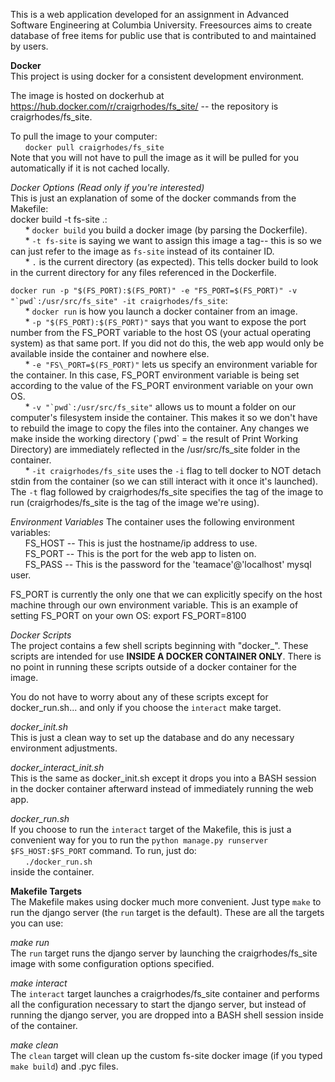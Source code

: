 This is a web application developed for an assignment in Advanced Software Engineering at Columbia University.
Freesources aims to create database of free items for public use that is contributed to and maintained by users.

**Docker**  
This project is using docker for a consistent development environment.

The image is hosted on dockerhub at https://hub.docker.com/r/craigrhodes/fs_site/ -- the repository is craigrhodes/fs_site.

To pull the image to your computer:  
&nbsp;&nbsp;&nbsp;&nbsp;&nbsp;&nbsp;`docker pull craigrhodes/fs_site`  
Note that you will not have to pull the image as it will be pulled for you automatically if it is not cached locally.  

*Docker Options (Read only if you're interested)*  
This is just an explanation of some of the docker commands from the Makefile:  
docker build -t fs-site .:  
&nbsp;&nbsp;&nbsp;&nbsp;&nbsp;&nbsp;* `docker build` you build a docker image (by parsing the Dockerfile).  
&nbsp;&nbsp;&nbsp;&nbsp;&nbsp;&nbsp;* `-t fs-site` is saying we want to assign this image a tag-- this is so we can just refer to the image as `fs-site` instead of its container ID.  
&nbsp;&nbsp;&nbsp;&nbsp;&nbsp;&nbsp;* `.` is the current directory (as expected). This tells docker build to look in the current directory for any files referenced in the Dockerfile.

``docker run -p "$(FS_PORT):$(FS_PORT)" -e "FS_PORT=$(FS_PORT)" -v "`pwd`:/usr/src/fs_site" -it craigrhodes/fs_site``:   
&nbsp;&nbsp;&nbsp;&nbsp;&nbsp;&nbsp;* `docker run` is how you launch a docker container from an image.  
&nbsp;&nbsp;&nbsp;&nbsp;&nbsp;&nbsp;* `-p "$(FS_PORT):$(FS_PORT)"` says that you want to expose the port number from the FS\_PORT variable to the host OS (your actual operating system) as that same port. If you did not do this, the web app would only be available inside the container and nowhere else.  
&nbsp;&nbsp;&nbsp;&nbsp;&nbsp;&nbsp;* `-e "FS\_PORT=$(FS_PORT)"` lets us specify an environment variable for the container. In this case, FS\_PORT environment variable is being set according to the value of the FS\_PORT environment variable on your own OS.  
&nbsp;&nbsp;&nbsp;&nbsp;&nbsp;&nbsp;* ``-v "`pwd`:/usr/src/fs_site"`` allows us to mount a folder on our computer's filesystem inside the container. This makes it so we don't have to rebuild the image to copy the files into the container. Any changes we make inside the working directory (\`pwd\` = the result of Print Working Directory) are immediately reflected in the /usr/src/fs\_site folder in the container.  
&nbsp;&nbsp;&nbsp;&nbsp;&nbsp;&nbsp;* `-it craigrhodes/fs_site` uses the `-i` flag to tell docker to NOT detach stdin from the container (so we can still interact with it once it's launched). The `-t` flag followed by craigrhodes/fs_site specifies the tag of the image to run (craigrhodes/fs_site is the tag of the image we're using).  

*Environment Variables*
The container uses the following environment variables:  
&nbsp;&nbsp;&nbsp;&nbsp;&nbsp;&nbsp;FS_HOST -- This is just the hostname/ip address to use.  
&nbsp;&nbsp;&nbsp;&nbsp;&nbsp;&nbsp;FS_PORT -- This is the port for the web app to listen on.  
&nbsp;&nbsp;&nbsp;&nbsp;&nbsp;&nbsp;FS_PASS -- This is the password for the 'teamace'@'localhost' mysql user.  

FS\_PORT is currently the only one that we can explicitly specify on the host machine through our own environment variable. This is an example of setting FS_PORT on your own OS:
export FS\_PORT=8100

*Docker Scripts*  
The project contains a few shell scripts beginning with "docker_". These scripts are intended for use **INSIDE A DOCKER CONTAINER ONLY**. There is no point in running these scripts outside of a docker container for the image.  

You do not have to worry about any of these scripts except for docker_run.sh... and only if you choose the `interact` make target.  

*docker_init.sh*  
This is just a clean way to set up the database and do any necessary environment adjustments.  

*docker_interact_init.sh*  
This is the same as docker_init.sh except it drops you into a BASH session in the docker container afterward instead of immediately running the web app.  

*docker_run.sh*  
If you choose to run the `interact` target of the Makefile, this is just a convenient way for you to run the `python manage.py runserver $FS_HOST:$FS_PORT` command. To run, just do:  
&nbsp;&nbsp;&nbsp;&nbsp;&nbsp;&nbsp;`./docker_run.sh`  
inside the container.

**Makefile Targets**  
The Makefile makes using docker much more convenient. Just type `make` to run the django server (the `run` target is the default). These are all the targets you can use:  

*make run*  
The `run` target runs the django server by launching the craigrhodes/fs_site image with some configuration options specified.  

*make interact*  
The `interact` target launches a craigrhodes/fs_site container and performs all the configuration necessary to start the django server, but instead of running the django server, you are dropped into a BASH shell session inside of the container.  

*make clean*  
The `clean` target will clean up the custom fs-site docker image (if you typed `make build`) and .pyc files.  

